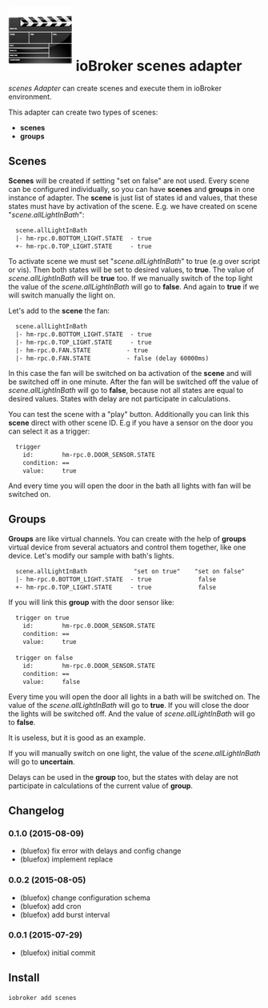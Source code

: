 ![Logo](admin/scenes.png)
ioBroker scenes adapter
=================
_scenes Adapter_ can create scenes and execute them in ioBroker environment.

This adapter can create two types of scenes: 
- **scenes**
- **groups**

## Scenes
**Scenes** will be created if setting "set on false" are not used. 
Every scene can be configured individually, so you can have **scenes** and **groups** in one instance of adapter.
The **scene** is just list of states id and values, that these states must have by activation of the scene. E.g. we have created on scene "_scene.allLightInBath_":

```
  scene.allLightInBath
  |- hm-rpc.0.BOTTOM_LIGHT.STATE  - true
  +- hm-rpc.0.TOP_LIGHT.STATE     - true
```

To activate scene we must set "_scene.allLightInBath_" to true (e.g over script or vis). Then both states will be set to desired values, to **true**. 
The value of _scene.allLightInBath_ will be **true** too. If we manually switch of the top light the value of the _scene.allLightInBath_ will go to **false**.
And again to **true** if we will switch manually the light on.

Let's add to the **scene** the fan:

```
  scene.allLightInBath
  |- hm-rpc.0.BOTTOM_LIGHT.STATE  - true
  |- hm-rpc.0.TOP_LIGHT.STATE     - true
  |- hm-rpc.0.FAN.STATE          - true
  |- hm-rpc.0.FAN.STATE          - false (delay 60000ms)
```

In this case the fan will be switched on ba activation of the **scene** and will be switched off in one minute. 
After the fan will be switched off the value of _scene.allLightInBath_ will go to **false**, because not all states are equal to desired values. 
States with delay are not participate in calculations.

You can test the scene with a "play" button.
Additionally you can link this **scene** direct with other scene ID. E.g if you have a sensor on the door you can select it as a trigger:

```
  trigger
    id:        hm-rpc.0.DOOR_SENSOR.STATE
    condition: ==
    value:     true
```

And every time you will open the door in the bath all lights with fan will be switched on.

## Groups
**Groups** are like virtual channels. You can create with the help of **groups** virtual device from several actuators and control them together, like one device.
Let's modify our sample with bath's lights.  

```
  scene.allLightInBath             "set on true"    "set on false" 
  |- hm-rpc.0.BOTTOM_LIGHT.STATE  - true             false
  +- hm-rpc.0.TOP_LIGHT.STATE     - true             false
```

If you will link this **group** with the door sensor like:

```
  trigger on true
    id:        hm-rpc.0.DOOR_SENSOR.STATE
    condition: ==
    value:     true

  trigger on false
    id:        hm-rpc.0.DOOR_SENSOR.STATE
    condition: ==
    value:     false
```

Every time you will open the door all lights in a bath will be switched on. The value of the _scene.allLightInBath_ will go to **true**.
If you will close the door the lights will be switched off. And the value of _scene.allLightInBath_ will go to **false**. 

It is useless, but it is good as an example.

If you will manually switch on one light, the value of the _scene.allLightInBath_ will go to **uncertain**.

Delays can be used in the **group** too, but the states with delay are not participate in calculations of the current value of **group**.

## Changelog

### 0.1.0 (2015-08-09)
* (bluefox) fix error with delays and config change
* (bluefox) implement replace 

### 0.0.2 (2015-08-05)
* (bluefox) change configuration schema
* (bluefox) add cron
* (bluefox) add burst interval

### 0.0.1 (2015-07-29)
* (bluefox) initial commit

## Install

```iobroker add scenes```
